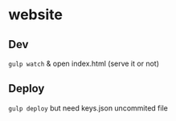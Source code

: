 # website

## Dev
```gulp watch``` & open index.html (serve it or not)

## Deploy
```gulp deploy```
but need keys.json uncommited file
